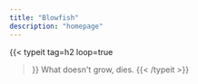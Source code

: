 ```yaml
---
title: "Blowfish"
description: "homepage"
---
```

{{< typeit
  tag=h2
  loop=true
>}}
What doesn't grow, dies.
{{< /typeit >}}
